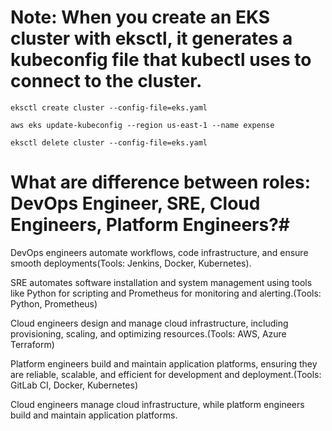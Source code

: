# Note: When you create an EKS cluster with eksctl, it generates a kubeconfig file that kubectl uses to connect to the cluster.
```
eksctl create cluster --config-file=eks.yaml
```
```
aws eks update-kubeconfig --region us-east-1 --name expense
```
```
eksctl delete cluster --config-file=eks.yaml
```


# What are difference between roles: DevOps Engineer, SRE, Cloud Engineers, Platform Engineers?#

DevOps engineers automate workflows, code infrastructure, and ensure smooth deployments(Tools: Jenkins, Docker, Kubernetes).

SRE automates software installation and system management using tools like Python for scripting and Prometheus for monitoring and alerting.(Tools: Python, Prometheus)

Cloud engineers design and manage cloud infrastructure, including provisioning, scaling, and optimizing resources.(Tools: AWS, Azure Terraform)

Platform engineers build and maintain application platforms, ensuring they are reliable, scalable, and efficient for development and deployment.(Tools: GitLab CI, Docker, Kubernetes)

Cloud engineers manage cloud infrastructure, while platform engineers build and maintain application platforms.